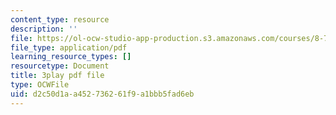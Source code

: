 ```yaml
---
content_type: resource
description: ''
file: https://ol-ocw-studio-app-production.s3.amazonaws.com/courses/8-701-introduction-to-nuclear-and-particle-physics-fall-2020/d2c50d1aa452736261f9a1bbb5fad6eb_EO9OVMFuWvw.pdf
file_type: application/pdf
learning_resource_types: []
resourcetype: Document
title: 3play pdf file
type: OCWFile
uid: d2c50d1a-a452-7362-61f9-a1bbb5fad6eb
---
```

